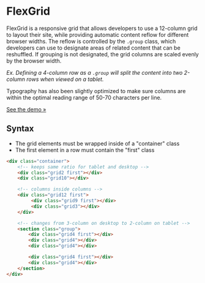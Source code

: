 # FlexGrid
FlexGrid is a responsive grid that allows developers to use a 12-column grid to layout their site, while providing automatic content reflow for different browser widths. The reflow is controlled by the `.group` class, which developers can use to designate areas of related content that can be reshuffled. If grouping is not designated, the grid columns are scaled evenly by the browser width. 

*Ex. Defining a 4-column row as a `.group` will split the content into two 2-column rows when viewed on a tablet.* 

Typography has also been slightly optimized to make sure columns are within the optimal reading range of 50-70 characters per line.

[See the demo »](http://dev.jahfer.com/flexgrid/)

## Syntax
- The grid elements must be wrapped inside of a "container" class
- The first element in a row must contain the "first" class

```html
<div class="container">
	<!-- keeps same ratio for tablet and desktop -->
	<div class="grid2 first"></div>
	<div class="grid10"></div>

	<!-- columns inside columns -->
	<div class="grid12 first">
		 <div class="grid9 first"></div>
		 <div class="grid3"></div>
	</div>

	<!-- changes from 3-column on desktop to 2-column on tablet -->
	<section class="group">
		<div class="grid4 first"></div>
		<div class="grid4"></div>
		<div class="grid4"></div>

		<div class="grid4 first"></div>
		<div class="grid4"></div>
	</section>
</div>
```